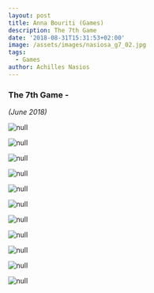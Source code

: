 ```yaml
---
layout: post
title: Anna Bouriti (Games)
description: The 7th Game
date: '2018-08-31T15:31:53+02:00'
image: /assets/images/nasiosa_g7_02.jpg
tags:
  - Games
author: Achilles Nasios
---
```

### The 7th Game -

_(June 2018)_

![null](/assets/images/mpouriti_g7_01.jpg)

![null](/assets/images/mpouriti_g7_02.jpg)

![null](/assets/images/mpouriti_g7_03.jpg)

![null](/assets/images/mpouriti_g7_04.jpg)

![null](/assets/images/mpouriti_g7_05.jpg)

![null](/assets/images/mpouriti_g7_06.jpg)

![null](/assets/images/mpouriti_g7_07.jpg)

![null](/assets/images/mpouriti_g7_08.jpg)

![null](/assets/images/mpouriti_g7_09.jpg)

![null](/assets/images/mpouriti_g7_11.jpg)

![null](/assets/images/mpouriti_g7_12.jpg)

![](<>)
![](<>)
![](<>)
![](<>)
![](<>)
![](<>)
![](<>)
![](<>)
![](<>)
![](<>)
![](<>)
![](<>)
